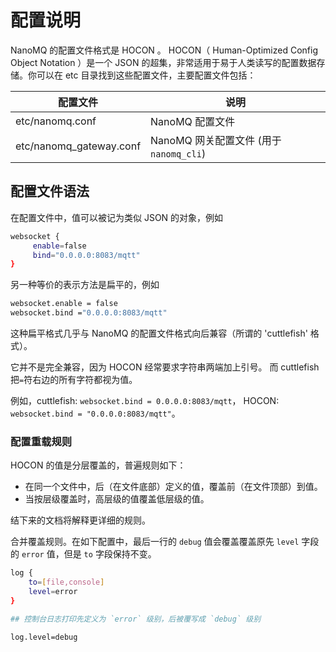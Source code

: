 # 配置说明

NanoMQ 的配置文件格式是 HOCON 。 HOCON（ Human-Optimized Config Object Notation ）是一个 JSON 的超集，非常适用于易于人类读写的配置数据存储。你可以在 etc 目录找到这些配置文件，主要配置文件包括：

| 配置文件                | 说明                                    |
| ----------------------- | --------------------------------------- |
| etc/nanomq.conf         | NanoMQ 配置文件                         |
| etc/nanomq_gateway.conf | NanoMQ 网关配置文件 (用于 `nanomq_cli`) |


## 配置文件语法

在配置文件中，值可以被记为类似 JSON 的对象，例如

```bash
websocket {
     enable=false
     bind="0.0.0.0:8083/mqtt"
}
```

另一种等价的表示方法是扁平的，例如

```bash
websocket.enable = false
websocket.bind ="0.0.0.0:8083/mqtt"
```

这种扁平格式几乎与 NanoMQ 的配置文件格式向后兼容（所谓的 'cuttlefish' 格式）。

它并不是完全兼容，因为 HOCON 经常要求字符串两端加上引号。
而 cuttlefish 把`=`符右边的所有字符都视为值。

例如，cuttlefish: `websocket.bind = 0.0.0.0:8083/mqtt`， HOCON: `websocket.bind = "0.0.0.0:8083/mqtt"`。

### 配置重载规则

HOCON 的值是分层覆盖的，普遍规则如下：

- 在同一个文件中，后（在文件底部）定义的值，覆盖前（在文件顶部）到值。
- 当按层级覆盖时，高层级的值覆盖低层级的值。

结下来的文档将解释更详细的规则。

合并覆盖规则。在如下配置中，最后一行的 `debug` 值会覆盖覆盖原先 `level` 字段的 `error` 值，但是 `to` 字段保持不变。

```bash
log {
    to=[file,console]
    level=error
}

## 控制台日志打印先定义为 `error` 级别，后被覆写成 `debug` 级别

log.level=debug
```

